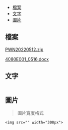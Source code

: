 - [檔案](#檔案)
- [文字](#文字)
- [圖片](#圖片)


## 檔案
 [PWN20220512.zip](https://github.com/s108000389/File-temporary-storage/files/8690178/PWN20220512.zip)  
 
[4080E001_0516.docx](https://github.com/s108000389/File-temporary-storage/files/8696668/4080E001_0516.docx)


## 文字
```

```



## 圖片
> 圖片寬度格式
```
<img src="" width="300px">
```
